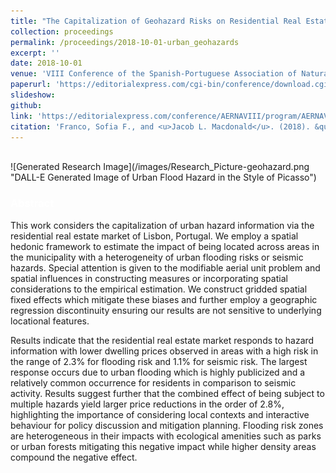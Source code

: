 ```yaml
---
title: "The Capitalization of Geohazard Risks on Residential Real Estate: Applications to Lisbon, Portugal"
collection: proceedings
permalink: /proceedings/2018-10-01-urban_geohazards
excerpt: ''
date: 2018-10-01
venue: 'VIII Conference of the Spanish-Portuguese Association of Natural Resource and Environment Economics'
paperurl: 'https://editorialexpress.com/cgi-bin/conference/download.cgi?db_name=AERNAVIII&paper_id=95'
slideshow: 
github: 
link: 'https://editorialexpress.com/conference/AERNAVIII/program/AERNAVIII.html'
citation: 'Franco, Sofia F., and <u>Jacob L. Macdonald</u>. (2018). &quot;The Capitalization of Geohazard Risks on Residential Real Estate: Applications to Lisbon, Portugal&quot; <b><i><span style="color:white">VIII Conference of the Spanish-Portuguese Association of Natural Resource and Environment Economics</span></i></b>'
---
```


<br />
![Generated Research Image](/images/Research_Picture-geohazard.png "DALL-E Generated Image of Urban Flood Hazard in the Style of Picasso")



### <span style="color:white">Abstract</span>

This work considers the capitalization of urban hazard information via the residential real estate market of Lisbon, Portugal. We employ a spatial hedonic framework to estimate the impact of being located across areas in the municipality with a heterogeneity of urban flooding risks or seismic hazards. Special attention is given to the modifiable aerial unit problem and spatial influences in constructing measures or incorporating spatial considerations to the empirical estimation. We construct gridded spatial fixed effects which mitigate these biases and further employ a geographic regression discontinuity ensuring our results are not sensitive to underlying locational features.

Results indicate that the residential real estate market responds to hazard information with lower dwelling prices observed in areas with a high risk in the range of 2.3% for flooding risk and 1.1% for seismic risk. The largest response occurs due to urban flooding which is highly publicized and a relatively common occurrence for residents in comparison to seismic activity. Results suggest further that the combined effect of being subject to multiple hazards yield larger price reductions in the order of 2.8%, highlighting the importance of considering local contexts and interactive behaviour for policy discussion and mitigation planning. Flooding risk zones are heterogeneous in their impacts with ecological amenities such as parks or urban forests mitigating this negative impact while higher density areas compound the negative effect.
